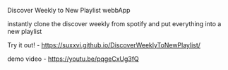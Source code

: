 Discover Weekly to New Playlist webbApp

instantly clone the discover weekly from spotify and put everything into a new playlist

Try it out! - https://suxxvi.github.io/DiscoverWeeklyToNewPlaylist/

demo video - https://youtu.be/pqgeCxUg3fQ
